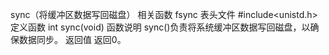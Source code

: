 sync（将缓冲区数据写回磁盘）
相关函数
fsync
表头文件
#include<unistd.h>
定义函数
int sync(void)
函数说明
sync()负责将系统缓冲区数据写回磁盘，以确保数据同步。
返回值
返回0。